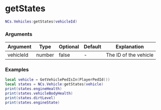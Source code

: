 # getStates

```lua
NCs.Vehicles:getStates(vehicleId)
```

### Arguments

| Argument  | Type   | Optional | Default | Explanation           |
| --------- | ------ | -------- | ------- | --------------------- |
| vehicleId | number | false    | -       | The ID of the vehicle |

### Examples

```lua
local vehicle = GetVehiclePedIsIn(PlayerPedId())
local states = NCs.Vehicle:getStates(vehicle)
print(states.engineHealth)
print(states.vehicleBodyHealth)
print(states.dirtLevel)
print(states.engineState)
```
